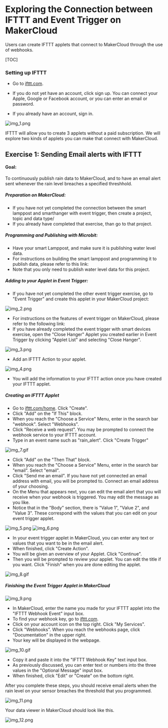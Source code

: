
# Exploring the Connection between IFTTT and Event Trigger on MakerCloud

Users can create IFTTT applets that connect to MakerCloud through the use of webhooks.

[TOC]

### Setting up IFTTT

- Go to [ifttt.com]().

- If you do not yet have an account, click sign up. You can connect your Apple, Google or Facebook account, or you can enter an email or password.
- If you already have an account, sign in.

![img_1.png](img/img_1.png)

IFTTT will allow you to create 3 applets without a paid subscription. We will explore two kinds of applets you can make that connect with MakerCloud.

## Exercise 1: Sending Email alerts with IFTTT

#### Goal:
To continuously publish rain data to MakerCloud, and to have an email alert sent whenever the rain level breaches a specified threshhold.

##### Preparation on MakerCloud:
- If you have not yet completed the connection between the smart lamppost and smarthanger with event trigger, then create a project, topic and data type/
- If you already have completed that exercise, than go to that project. 

##### Programming and Publishing with Microbit:
- Have your smart Lamppost, and make sure it is publishing water level data.
- For instructions on building the smart lamppost and programming it to publish data, please refer to this link:
- Note that you only need to publish water level data for this project.

##### Adding to your Applet in Event Trigger:
- If you have not yet completed the other event trigger exercise, go to "Event Trigger" and create this applet in your MakerCloud project:
  
![img_2.png](img/img_2.png)

- For instructions on the features of event trigger on MakerCloud, please refer to the following link:
- If you have already completed the event trigger with smart devices exercise, open the "Close Hanger" Applet you created earlier in Event Trigger by clicking "Applet List" and selecting "Close Hanger".

![img_3.png](img/img_3.png)

- Add an IFTTT Action to your applet.

![img_4.png](img/img_4.png)

- You will add the information to your IFTTT action once you have created your IFTTT applet.

##### Creating an IFTTT Applet
- Go to [ifttt.com/home](). Click "Create".
- Click "Add" on the "If This" block.
- When you reach the "Choose a Service" Menu, enter in the search bar "webhook". Select "Webhooks".
- Click "Receive a web request". You may be prompted to connect the webhook service to your IFTTT account.
- Type in an event name such as "rain_alert". Click "Create Trigger"
  
![img_7.gif](img/img_7.gif)

- Click "Add" on the "Then That" block.
- When you reach the "Choose a Service" Menu, enter in the search bar "email". Select "email".
- Click "Send me an email". If you have not yet connected an email address with email, you will be prompted to. Connect an email address of your choosing.
- On the Menu that appears next, you can edit the email alert that you will receive when your webhook is triggered. You may edit the message as you like.
- Notice that in the "Body" section, there is "Value 1", "Value 2", and "Value 3". These correspond with the values that you can edit on your event trigger applet.

![img_5.png](img/img_5.png)
![img_6.png](img/img_6.png)

- In your event trigger applet in MakerCloud, you can enter any text or values that you want to be in the email alert.
- When finished, click "Create Action".
- You will be given an overview of your Applet. Click "Continue".
- Then you will be prompted to review your applet. You can edit the title if you want. Click "Finish" when you are done editing the applet.

![img_8.gif](img/img_8.gif)

##### Finishing the Event Trigger Applet in MakerCloud

![img_9.png](img/img_9.png)

- In MakerCloud, enter the name you made for your IFTTT applet into the "IFTTT Webhook Event" input box.
- To find your webhook key, go to [ifttt.com]().
- Click on your account icon on the top right. Click "My Services".
- Click "Webhooks". When you reach the webhooks page, click "Documentation" in the upper right.
- Your key will be displayed in the webpage.
  
![img_10.gif](img/img_10.gif)

- Copy it and paste it into the "IFTTT Webhook Key" text input box.
- As previously discussed, you can enter text or numbers into the three values in the "Optional Message" input box.
- When finished, click "Edit" or "Create" on the bottom right.

After you complete these steps, you should receive email alerts when the rain level on your sensor breaches the threshold that you programmed.

![img_11.png](img/img_11.png)

Your data viewer in MakerCloud should look like this.

![img_12.png](img/img_12.png)

